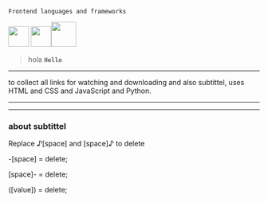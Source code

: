 ```JS
Frontend languages and frameworks
```
<img style="width: 41px;" src="https://cdn.iconscout.com/icon/free/png-512/html-2752158-2284975.png?f=avif&w=512"/> <img style="width: 41px;" src="https://cdn.iconscout.com/icon/free/png-512/css3-11-1175239.png?f=avif&w=512"/><img style="width: 50px;" src="https://cdn.iconscout.com/icon/free/png-512/javascript-2038874-1720087.png?f=avif&w=512"/>

> hola
__`Hello`__


----

to collect all links for watching and downloading and also subtittel, uses HTML and CSS and JavaScript and Python. 

----




----
### about subtittel

Replace ♪[space] and [space]♪ to delete

-[space] = delete;

[space]- = delete;

([value]) = delete;
